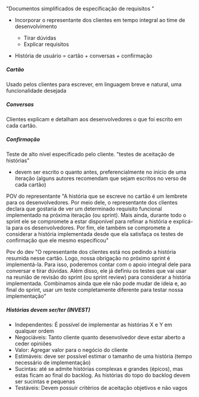 "Documentos simplificados de especificação de requisitos "
- Incorporar o representante dos clientes em tempo integral ao time de desenvolvimento
	- Tirar dúvidas
	- Explicar requisitos

- História de usuário = cartão + conversas + confirmação
##### Cartão
Usado pelos clientes para escrever, em linguagem breve e natural, uma funcionalidade desejada

##### Conversas
Clientes explicam e detalham aos desenvolvedores o que foi escrito em cada cartão.

##### Confirmação
Teste de alto nível especificado pelo cliente. "testes de aceitação de histórias"
- devem ser escrito o quanto antes, preferencialmente no inicio de uma iteração (alguns autores recomendam que sejam escritos no verso de cada cartão)

POV do representante
"A história que se escreve no cartão é um lembrete
para os desenvolvedores. Por meio dele, o representante dos
clientes declara que gostaria de ver um determinado requisito funcional
implementado na próxima iteração (ou sprint). Mais ainda, durante todo o
sprint ele se compromete a estar disponível para refinar a história e explicá-
la para os desenvolvedores. Por fim, ele também se compromete a considerar
a história implementada desde que ela satisfaça os testes de confirmação que
ele mesmo especificou"

Pov do dev
"O representante dos clientes está nos pedindo a história resumida nesse cartão.
Logo, nossa obrigação no próximo sprint é implementá-la. Para isso,
poderemos contar com o apoio integral dele para conversar e tirar dúvidas.
Além disso, ele já definiu os testes que vai usar na reunião de revisão do
sprint (ou sprint review) para considerar a história implementada.
Combinamos ainda que ele não pode mudar de ideia e, ao final do sprint,
usar um teste completamente diferente para testar nossa implementação"

##### Histórias devem ser/ter (INVEST)
- Independentes: É possível de implementar as histórias X e Y em qualquer ordem
- Negociáveis: Tanto cliente quanto desenvolvedor deve estar aberto a ceder opiniões
- Valor: Agregar valor para o negócio do cliente
- Estimáveis: deve ser possível estimar o tamanho de uma história (tempo necessário de implementação)
- Sucintas: até se admite histórias complexas e grandes (épicos), mas estas ficam ao final do backlog. As histórias do topo do backlog devem ser sucintas e pequenas
- Testáveis: Devem possuir critérios de aceitação objetivos e não vagos


